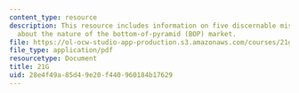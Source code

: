 ```yaml
---
content_type: resource
description: This resource includes information on five discernable misconceptions
  about the nature of the bottom-of-pyramid (BOP) market.
file: https://ol-ocw-studio-app-production.s3.amazonaws.com/courses/21g-034-media-education-and-the-marketplace-fall-2005/28e4f49a85d49e20f440960184b17629_MIT21G_034F05_itcentreprde.pdf
file_type: application/pdf
resourcetype: Document
title: 21G
uid: 28e4f49a-85d4-9e20-f440-960184b17629
---
```

